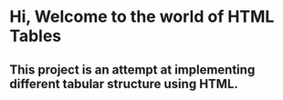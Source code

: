 # Hi, Welcome to the world of HTML Tables

## This project is an attempt at implementing different tabular structure using HTML.